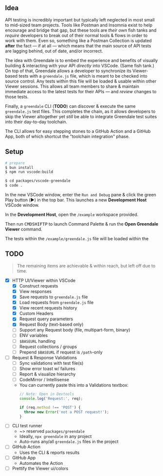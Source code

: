 ## Idea

API testing is incredibly important but typically left neglected in most small to mid-sized team projects. Tools like Postman and Insomnia exist to help encourage and bridge that gap, but these tools are *their own* fish tanks and *require* developers to break out of their normal tools & flows in order to work with them. Even so, something like a Postman Collection is updated **after** the fact — if at all — which means that the main source of API tests are lagging behind, out of date, and/or incorrect.

The idea with Greendale is to embed the experience and benefits of visually building & interacting with your API *directly* into VSCode. (Same fish tank.) On top of that, Greendale allows a developer to synchronize its Viewer-based tests with a `greendale.js` file, which is meant to be checked into source control. Any tests within this file will be loaded & usable within other Viewer sessions. This allows all team members to share & maintain immediate access to the latest tests for their APIs — and *review* changes to those tests.

Finally, a `greendale` CLI (**TODO**) can discover & execute the same `greendale.js` test files. This completes the chain, as it allows developers to skip the Viewer altogether yet *still* be able to integrate Greendale test suites into their day-to-day toolchain.

The CLI allows for easy stepping stones to a GitHub Action and a GitHub App, both of which shortcut the "toolchain integration" phase.

## Setup

```sh
# prepare
$ bun install
$ npm run vscode:build

$ cd packages/vscode-greendale
$ code .
```

In the new VSCode window, enter the `Run and Debug` pane & click the green Play button (▶️) in the top bar. This launches a new **Development Host** VSCode window.

In the **Development Host**, open the `/example` workspace provided.

Then run <kbd>CMD</kbd><kbd>SHIFT</kbd><kbd>P</kbd> to launch Command Palette & run the **Open Greendale Viewer** command.

The tests within the `/example/greendale.js` file will be loaded within the

## TODO

> The remaining items are achievable & within reach, but left off due to time.

- [x] HTTP UI/Viewer within VSCode
    - [x] Construct requests
    - [x] View responses
    - [x] Save requests to `greendale.js` file
    - [x] Load requests from `greendale.js` file
    - [x] View recent requests history
    - [x] Custom Headers
    - [x] Request query parameters
    - [x] Request Body (text-based only)
    - [ ] Support any Request body (file, multipart-form, binary)
    - [ ] ENV variables
    - [ ] `$BASEURL` handling
    - [ ] Request collections / groups
    - [ ] Prepend `$BASEURL` if request is `/path`-only
- [ ] Request & Response Validations
    - [ ] Sync validations with test file(s)
    - [ ] Show error toast w/ failures
    - [ ] Report & visualize hierarchy
    - [ ] CodeMirror / Intellisense
    - You can currently paste this into a Validations textbox:
        ```js
        // Note: Open in Devtools
        console.log('Request:', req);

        if (req.method !== 'POST') {
          throw new Error('not a POST request!');
        }
        ```
- [ ] CLI test runner
    * ~> reserved `packages/greendale`
    * Ideally, `npx greendale` in any project
    * Auto-runs any/all `greendale.js` files in the project
- [ ] GitHub Action
    * Uses the CLI & reports results
- [ ] GitHub App
    * Automates the Action
- [ ] Prettify the Viewer ui/colors
